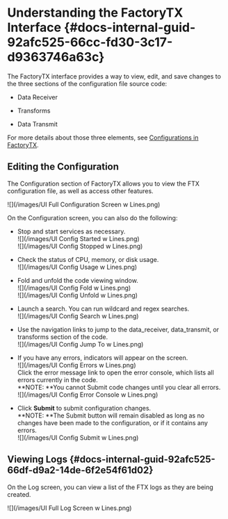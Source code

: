 # Understanding the FactoryTX Interface {#docs-internal-guid-92afc525-66cc-fd30-3c17-d9363746a63c}

The FactoryTX interface provides a way to view, edit, and save changes to the three sections of the configuration file source code:

* Data Receiver

* Transforms

* Data Transmit

For more details about those three elements, see [Configurations in FactoryTX](/configurations-in-factorytx.md).

## Editing the Configuration

The Configuration section of FactoryTX allows you to view the FTX configuration file, as well as access other features.

![](/images/UI Full Configuration Screen w Lines.png)

On the Configuration screen, you can also do the following:

* Stop and start services as necessary.  
  ![](/images/UI Config Started w Lines.png)  
  ![](/images/UI Config Stopped w Lines.png)

* Check the status of CPU, memory, or disk usage.  
  ![](/images/UI Config Usage w Lines.png)

* Fold and unfold the code viewing window.  
  ![](/images/UI Config Fold w Lines.png)  
  ![](/images/UI Config Unfold w Lines.png)

* Launch a search. You can run wildcard and regex searches.  
  ![](/images/UI Config Search w Lines.png)

* Use the navigation links to jump to the data\_receiver, data\_transmit, or transforms section of the code.  
  ![](/images/UI Config Jump To w Lines.png)

* If you have any errors, indicators will appear on the screen.  
  ![](/images/UI Config Errors w Lines.png)  
  Click the error message link to open the error console, which lists all errors currently in the code.  
  **NOTE: **You cannot Submit code changes until you clear all errors.  
  ![](/images/UI Config Error Console w Lines.png)

* Click **Submit** to submit configuration changes.  
  **NOTE: **The Submit button will remain disabled as long as no changes have been made to the configuration, or if it contains any errors.  
  ![](/images/UI Config Submit w Lines.png)

## Viewing Logs {#docs-internal-guid-92afc525-66df-d9a2-14de-6f2e54f61d02}

On the Log screen, you can view a list of the FTX logs as they are being created.

![](/images/UI Full Log Screen w Lines.png)

